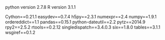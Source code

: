 python version 2.7.8
R version 3.1.1

Cython==0.21.1
easydev==0.7.4
h5py==2.3.1
numexpr==2.4
numpy==1.9.1
ordereddict==1.1
pandas==0.15.1
python-dateutil==2.2
pytz==2014.9
rpy2==2.5.2
rtools==0.2.12
singledispatch==3.4.0.3
six==1.8.0
tables==3.1.1
wsgiref==0.1.2
